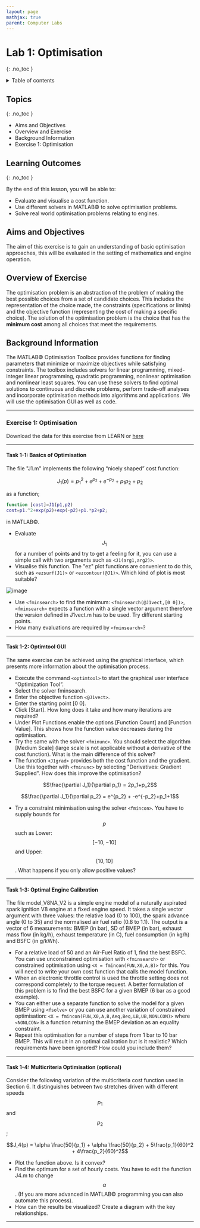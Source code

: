 ```yaml
---
layout: page
mathjax: true
parent: Computer Labs
---
```


# Lab 1: Optimisation

{: .no_toc }

<details close markdown="block">
  <summary>
    Table of contents
  </summary>
  {: .text-delta }
1. TOC
{:toc}
</details>

## Topics

{: .no_toc }

- Aims and Objectives
- Overview and Exercise
- Background Information
- Exercise 1: Optimisation

## Learning Outcomes

{: .no_toc }

By the end of this lesson, you will be able to:

- Evaluate and visualise a cost function.
- Use different solvers in MATLAB&copy; to solve optimisation problems.
- Solve real world optimisation problems relating to engines.

## Aims and Objectives

The aim of this exercise is to gain an understanding of basic optimisation approaches, this will be evaluated in the setting of mathematics and engine operation.

## Overview of Exercise

The optimisation problem is an abstraction of the problem of making the best possible choices from a set of candidate choices. This includes the representation of the choice made, the constraints (specifications or limits) and the objective function (representing the cost of making a specific choice). The solution of the optimisation problem is the choice that has the **minimum cost** among all choices that meet the requirements.

## Background Information

The MATLAB&copy; Optimisation Toolbox provides functions for finding parameters that minimize or maximize objectives while satisfying constraints. The toolbox includes solvers for linear programming, mixed-integer linear programming, quadratic programming, nonlinear optimisation and nonlinear least squares. You can use these solvers to find optimal solutions to continuous and discrete problems, perform trade-off analyses and incorporate optimisation methods into algorithms and applications. We will use the optimisation GUI as well as code.

---

### Exercise 1: Optimisation

Download the data for this exercise from LEARN or [here](https://lunet-my.sharepoint.com/:u:/g/personal/ttbm2_lunet_lboro_ac_uk/EaWFBqyWqS9MnCYFTZvKvg8BP8PvtVwTBrUIMcqkGKh36w?e=8kN2lN)

---

#### Task 1-1: Basics of Optimisation

The file "J1.m" implements the following “nicely shaped” cost function:

$$J_1(p)=p^2_1+e^{p_2}+e^{-p_2}+p_1p_2+p_2$$

as a function;

```matlab
function [cost]=J1(p1,p2)
cost=p1.^2+exp(p2)+exp(-p2)+p1.*p2+p2;
```

in MATLAB&copy;.

- Evaluate $$J_1$$ for a number of points and try to get a feeling for it, you can use a simple call with two arguments such as ``<J1(arg1,arg2)>``.
- Visualise this function. The "ez" plot functions are convenient to do this, such as ``<ezsurf(J1)>`` or ``<ezcontour(@J1)>``. Which kind of plot is most suitable?

![image](figs/lab1/j1.gif)  

- Use ``<fminsearch>`` to find the minimum: ``<fminsearch(@J1vect,[0 0])>``, ``<fminsearch>`` expects a function with a single vector argument therefore the version defined in J1vect.m has to be used. Try different starting points.
- How many evaluations are required by ``<fminsearch>``?

---

#### Task 1-2: Optimtool GUI

The same exercise can be achieved using the graphical interface, which presents more information about the optimisation process.

- Execute the command ``<optimtool>`` to start the graphical user interface “Optimization Tool”.
- Select the solver fminsearch.
- Enter the objective function ``<@J1vect>``.
- Enter the starting point [0 0].
- Click [Start]. How long does it take and how many iterations are required?
- Under Plot Functions enable the options [Function Count] and [Function Value]. This shows how the function value decreases during the optimisation.
- Try the same with the solver ``<fminunc>``. You should select the algorithm [Medium Scale] (large scale is not applicable without a derivative of the cost function). What is the main difference of this solver?
- The function ``<J1grad>`` provides both the cost function and the gradient. Use this together with ``<fminunc>`` by selecting "Derivatives: Gradient Supplied". How does this improve the optimisation?

$$\frac{\partial J_1}{\partial p_1} = 2p_1+p_2$$

$$\frac{\partial J_1}{\partial p_2} = e^{p_2} + -e^{-p_2}+p_1+1$$

- Try a constraint minimisation using the solver ``<fmincon>``. You have to supply bounds for $$p$$ such as Lower: $$[-10, -10]$$ and Upper: $$[10, 10]$$. What happens if you only allow positive values?

---

#### Task 1-3: Optimal Engine Calibration

The file model_V8NA_V2 is a simple engine model of a naturally aspirated spark ignition V8 engine at a fixed engine speed. It takes a single vector argument with three values: the relative load (0 to 100), the spark advance angle (0 to 35) and the normalised air fuel ratio (0.8 to 1.1). The output is a vector of 6 measurements: BMEP (in bar), SD of BMEP (in bar), exhaust mass flow (in kg/h), exhaust temperature (in C), fuel consumption (in kg/h) and BSFC (in g/kWh).

- For a relative load of 50 and an Air-Fuel Ratio of 1, find the best BSFC. You can use unconstrained optimisation with ``<fminsearch>`` or constrained optimisation using ``<X = fmincon(FUN,X0,A,B)>`` for this. You will need to write your own cost function that calls the model function.
- When an electronic throttle control is used the throttle setting does not correspond completely to the torque request. A better formulation of this problem is to find the best BSFC for a given BMEP (6 bar as a good example).
- You can either use a separate function to solve the model for a given BMEP using ``<fsolve>`` or you can use another variation of constrained optimisation: ``<X = fmincon(FUN,X0,A,B,Aeq,Beq,LB,UB,NONLCON)>`` where ``<NONLCON>`` is a function returning the BMEP deviation as an equality constraint.
- Repeat this optimisation for a number of steps from 1 bar to 10 bar BMEP. This will result in an optimal calibration but is it realistic? Which requirements have been ignored? How could you include them?

---

#### Task 1-4: Multicriteria Optimisation (optional)

Consider the following variation of the multicriteria cost function used in Section 6. It distinguishes between two stretches driven with different speeds $$p_1$$ and $$p_2$$;

$$J_4(p) = \alpha \frac{50}{p_1} + \alpha \frac{50}{p_2} + 5\frac{p_1}{60}^2 + 4\frac{p_2}{60}^2$$

- Plot the function above. Is it convex?
- Find the optimum for a set of hourly costs. You have to edit the function J4.m to change $$\alpha$$. (If you are more advanced in MATLAB&copy; programming you can also automate this process).
- How can the results be visualized? Create a diagram with the key relationships.

---
